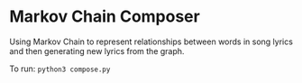 # Markov Chain Composer
Using Markov Chain to represent relationships between words in song lyrics and then generating new lyrics from the graph.

To run: `python3 compose.py`
